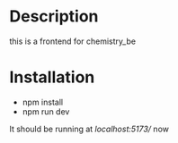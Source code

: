 # Description
this is a frontend for chemistry_be


# Installation
- npm install
- npm run dev

It should be running at *localhost:5173/* now
